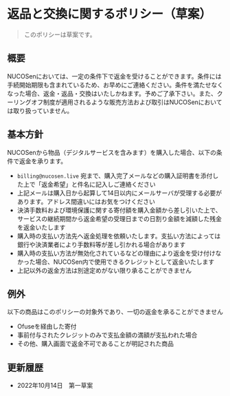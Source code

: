 # 返品と交換に関するポリシー（草案）

> このポリシーは草案です。

## 概要

NUCOSenにおいては、一定の条件下で返金を受けることができます。条件には手続開始期限も含まれているため、お早めにご連絡ください。条件を満たせなくなった場合、返金・返品・交換はいたしかねます。予めご了承下さい。また、クーリングオフ制度が適用されるような販売方法および取引はNUCOSenにおいては取り扱っていません。

## 基本方針

NUCOSenから物品（デジタルサービスを含みます）を購入した場合、以下の条件で返金を承ります。

- `billing@nucosen.live` 宛まで、購入完了メールなどの購入証明書を添付した上で「返金希望」と件名に記入しご連絡ください
- 上記メールは購入日から起算して14日以内にメールサーバが受理する必要があります。アドレス間違いにはお気をつけください
- 決済手数料および環境保護に関する寄付額を購入金額から差し引いた上で、サービスの継続期間から返金希望の受理日までの日割り金額を減額した残金を返金いたします
- 購入時の支払い方法先へ返金処理を依頼いたします。支払い方法によっては銀行や決済業者により手数料等が差し引かれる場合があります
- 購入時の支払い方法が無効化されているなどの理由により返金を受け付けなかった場合、NUCOSen内で使用できるクレジットとして返金いたします
- 上記以外の返金方法は別途定めがない限り承ることができません

## 例外

以下の商品はこのポリシーの対象外であり、一切の返金を承ることができません

- Ofuseを経由した寄付
- 事前付与されたクレジットのみで支払金額の満額が支払われた場合
- その他、購入画面で返金不可であることが明記された商品

## 更新履歴

- 2022年10月14日　第一草案